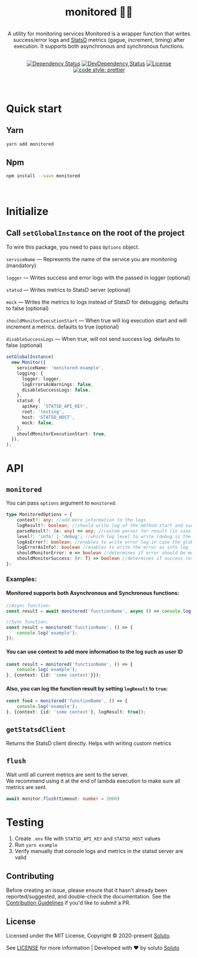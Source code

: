 <style>
    .header {
        margin: auto;
        display: flex;
        flex-direction: column;
        align-items: center;
        text-align: center;
        margin-bottom: 64px;
        max-width: 600px;
    }
    p {
        margin-bottom: 16px;
    }
</style>

<div class="header">

# monitored 🕵️‍♀️ 

A utility for monitoring services
Monitored is a wrapper function that writes success/error logs and [StatsD](https://github.com/statsd/statsd) metrics (gague, increment, timing) after execution. It supports both asynchronous and synchronous functions.


[![Dependency Status][david-image]][david-url]
[![DevDependency Status][david-dev-image]][david-dev-url]
[![License](https://img.shields.io/badge/license-MIT-blue.svg)](https://github.com/soluto/tweek/blob/master/LICENSE.md)
[![code style: prettier](https://img.shields.io/badge/code_style-prettier-ff69b4.svg?style=flat-square)](https://github.com/prettier/prettier) 

</div>

# Quick start

## Yarn
```bash
yarn add monitored
```
## Npm
```bash
npm install --save monitored
```
<br>


# Initialize

## Call `setGlobalInstance` on the root of the project

To wire this package, you need to pass `Options` object.

`serviceName` — Represents the name of the service you are monitoring (mandatory)

`logger` — Writes success and error logs with the passed in logger (optional)

`statsd` — Writes metrics to StatsD server (optional)

`mock` — Writes the metrics to logs instead of StatsD for debugging. defaults to false (optional)

`shouldMonitorExecutionStart` — When true will log execution start and will increment a metrics. defaults to true (optional)

`disableSuccessLogs` — When true, will not send success log. defaults to false (optional)

```ts
setGlobalInstance(
  new Monitor({
    serviceName: 'monitored-example',
    logging: {
      logger: logger,
      logErrorsAsWarnings: false,
      disableSuccessLogs: false,
    },
    statsd: {
      apiKey: 'STATSD_API_KEY',
      root: 'testing',
      host: 'STATSD_HOST',
      mock: false,
    },
    shouldMonitorExecutionStart: true,
  }),
);
```
# API
## `monitored`

You can pass `options` argument to `monitored`:

```ts
type MonitoredOptions = {
    context?: any; //add more information to the logs
    logResult?: boolean; //should write log of the method start and success
    parseResult?: (e: any) => any; //custom parser for result (in case it is logged)
    level?: 'info' | 'debug'; //which log level to write (debug is the default)
    logAsError?: boolean; //enables to write error log in case the global `logErrorsAsWarnings` is on
    logErrorAsInfo?: boolean //enables to write the error as info log
    shouldMonitorError: e => boolean //determines if error should be monitored and logged, defaults to true
    shouldMonitorSuccess: (r: T) => boolean //determines if success result should be monitored and logged, defaults to true 
};
```
### Examples:
#### Monitored supports both **Asynchronous** and **Synchronous** functions:

```ts
//Async function:
const result = await monitored('functionName', async () => console.log('example'));

//Sync function:
const result = monitored('functionName', () => {
    console.log('example');
});
```

#### You can use context to add more information to the log such as user ID

```ts
const result = monitored('functionName', () => {
    console.log('example');
}, {context: {id: 'some context'}});
```

#### Also, you can log the function result by setting `logResult` to `true`:

```ts
const foo4 = monitored('functionName', () => {
    console.log('example');
}, {context: {id: 'some context'}, logResult: true});
```

## `getStatsdClient`

Returns the StatsD client directly. Helps with writing custom metrics

## `flush`

Wait until all current metrics are sent to the server. <br>
We recommend using it at the end of lambda execution to make sure all metrics are sent.

```ts
await monitor.flush(timeout: number = 2000)
```
# Testing

1. Create `.env` file with `STATSD_API_KEY` and `STATSD_HOST` values
2. Run `yarn example`
3. Verify manually that console logs and metrics in the statsd server are valid

## Contributing
Before creating an issue, please ensure that it hasn't already been reported/suggested, and double-check the documentation.
See the [Contribution Guidelines](https://github.com/Soluto/monitored/blob/master/.github/CONTRIBUTING.md) if you'd like to submit a PR.

## License
Licensed under the MIT License, Copyright © 2020-present [Soluto](https://github.com/Soluto).

See [LICENSE](LICENSE) for more information | Developed with ❤️ by soluto [Soluto](https://github.com/Soluto)

[david-image]: https://img.shields.io/david/Soluto/monitored.svg
[david-url]: https://david-dm.org/Soluto/monitored
[david-dev-image]: https://img.shields.io/david/dev/Soluto/monitored.svg?label=devDependencies
[david-dev-url]: https://david-dm.org/Soluto/monitored?type=dev
